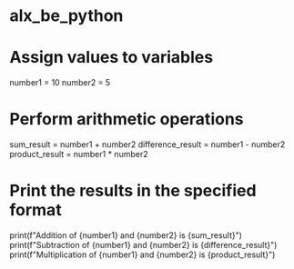 # alx_be_python
# Assign values to variables
number1 = 10
number2 = 5

# Perform arithmetic operations
sum_result = number1 + number2
difference_result = number1 - number2
product_result = number1 * number2

# Print the results in the specified format
print(f"Addition of {number1} and {number2} is {sum_result}")
print(f"Subtraction of {number1} and {number2} is {difference_result}")
print(f"Multiplication of {number1} and {number2} is {product_result}")


